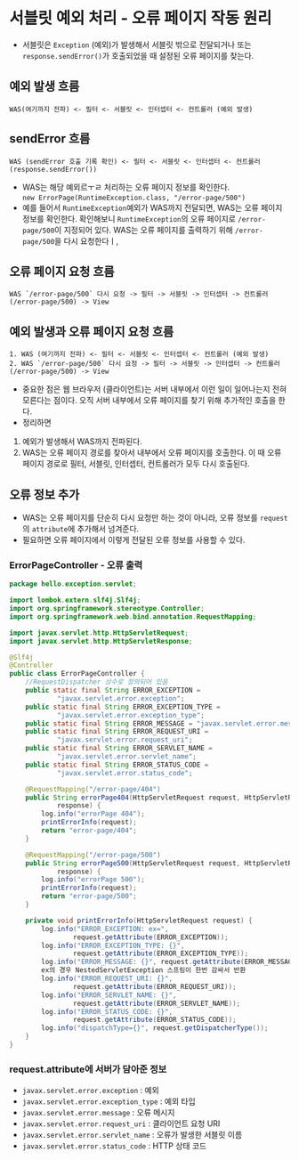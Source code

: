 # 서블릿 예외 처리 - 오류 페이지 작동 원리
- 서블릿은 `Exception` (예외)가 발생해서 서블릿 밖으로 전달되거나 또는
`response.sendError()`가 호출되었을 때 설정된 오류 페이지를 찾는다.
  
## 예외 발생 흐름
```text
WAS(여기까지 전파) <- 필터 <- 서블릿 <- 인터셉터 <- 컨트롤러 (예외 발생)
```

## sendError 흐름
```text
WAS (sendError 호출 기록 확인) <- 필터 <- 서블릿 <- 인터셉터 <- 컨트롤러 (response.sendError())
```
- WAS는 해당 예외르ㅜㄹ 처리하는 오류 페이지 정보를 확인한다.<br>
`new ErrorPage(RuntimeException.class, "/error-page/500")`
- 예를 들어서 `RuntimeException`예외가 WAS까지 전달되면, WAS는 오류 페이지 정보를 확인한다. 확인해보니
`RuntimeException`의 오류 페이지로 `/error-page/500`이 지정되어 있다.
WAS는 오류 페이지를 출력하기 위해 `/error-page/500`을 다시 요청한다ㅣ,

## 오류 페이지 요청 흐름
```text
WAS `/error-page/500` 다시 요청 -> 필터 -> 서블릿 -> 인터셉터 -> 컨트롤러 (/error-page/500) -> View
```
## 예외 발생과 오류 페이지 요청 흐름
```text
1. WAS (여기까지 전파) <- 필터 <- 서블릿 <- 인터셉터 <- 컨트롤러 (예외 발생)
2. WAS `/error-page/500` 다시 요청 -> 필터 -> 서블릿 -> 인터셉터 -> 컨트롤러 (/error-page/500) -> View
```
- 중요한 점은 웹 브라우저 (클라이언트)는 서버 내부에서 이런 일이 일어나는지 전혀 모른다는 점이다. 오직 서버 내부에서 오류 페이지를 찾기 위해 추가적인 호출을 한다.
- 정리하면
1. 예외가 발생해서 WAS까지 전파된다.
2. WAS는 오류 페이지 경로를 찾아서 내부에서 오류 페이지를 호출한다. 이 때 오류 페이지 경로로 필터, 서블릿, 인터셉터, 컨트롤러가 모두 다시 호출된다.

## 오류 정보 추가
- WAS는 오류 페이지를 단순히 다시 요청만 하는 것이 아니라, 오류 정보를 `request`의 `attribute`에 추가해서 넘겨준다.
- 필요하면 오류 페이지에서 이렇게 전달된 오류 정보를 사용할 수 있다.

### ErrorPageController - 오류 출력
```java
package hello.exception.servlet;

import lombok.extern.slf4j.Slf4j;
import org.springframework.stereotype.Controller;
import org.springframework.web.bind.annotation.RequestMapping;

import javax.servlet.http.HttpServletRequest;
import javax.servlet.http.HttpServletResponse;

@Slf4j
@Controller
public class ErrorPageController {
    //RequestDispatcher 상수로 정의되어 있음
    public static final String ERROR_EXCEPTION =
            "javax.servlet.error.exception";
    public static final String ERROR_EXCEPTION_TYPE =
            "javax.servlet.error.exception_type";
    public static final String ERROR_MESSAGE = "javax.servlet.error.message";
    public static final String ERROR_REQUEST_URI =
            "javax.servlet.error.request_uri";
    public static final String ERROR_SERVLET_NAME =
            "javax.servlet.error.servlet_name";
    public static final String ERROR_STATUS_CODE =
            "javax.servlet.error.status_code";

    @RequestMapping("/error-page/404")
    public String errorPage404(HttpServletRequest request, HttpServletResponse
            response) {
        log.info("errorPage 404");
        printErrorInfo(request);
        return "error-page/404";
    }

    @RequestMapping("/error-page/500")
    public String errorPage500(HttpServletRequest request, HttpServletResponse
            response) {
        log.info("errorPage 500");
        printErrorInfo(request);
        return "error-page/500";
    }

    private void printErrorInfo(HttpServletRequest request) {
        log.info("ERROR_EXCEPTION: ex=",
                request.getAttribute(ERROR_EXCEPTION));
        log.info("ERROR_EXCEPTION_TYPE: {}",
                request.getAttribute(ERROR_EXCEPTION_TYPE));
        log.info("ERROR_MESSAGE: {}", request.getAttribute(ERROR_MESSAGE)); //
        ex의 경우 NestedServletException 스프링이 한번 감싸서 반환
        log.info("ERROR_REQUEST_URI: {}",
                request.getAttribute(ERROR_REQUEST_URI));
        log.info("ERROR_SERVLET_NAME: {}",
                request.getAttribute(ERROR_SERVLET_NAME));
        log.info("ERROR_STATUS_CODE: {}",
                request.getAttribute(ERROR_STATUS_CODE));
        log.info("dispatchType={}", request.getDispatcherType());
    }
}
```
### request.attribute에 서버가 담아준 정보
- `javax.servlet.error.exception` : 예외
- `javax.servlet.error.exception_type` : 예외 타입
- `javax.servlet.error.message` : 오류 메시지
- `javax.servlet.error.request_uri` : 클라이언트 요청 URI
- `javax.servlet.error.servlet_name` : 오류가 발생한 서블릿 이름
- `javax.servlet.error.status_code` : HTTP 상태 코드

